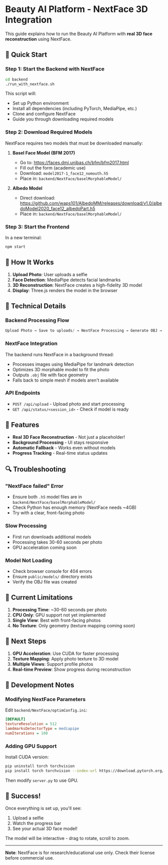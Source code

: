 # Beauty AI Platform - NextFace 3D Integration

This guide explains how to run the Beauty AI Platform with **real 3D face reconstruction** using NextFace.

## 🚀 Quick Start

### Step 1: Start the Backend with NextFace

```bash
cd backend
./run_with_nextface.sh
```

This script will:
- Set up Python environment
- Install all dependencies (including PyTorch, MediaPipe, etc.)
- Clone and configure NextFace
- Guide you through downloading required models

### Step 2: Download Required Models

NextFace requires two models that must be downloaded manually:

1. **Basel Face Model (BFM 2017)**
   - Go to: https://faces.dmi.unibas.ch/bfm/bfm2017.html
   - Fill out the form (academic use)
   - Download: `model2017-1_face12_nomouth.h5`
   - Place in: `backend/NextFace/baselMorphableModel/`

2. **Albedo Model**
   - Direct download: https://github.com/waps101/AlbedoMM/releases/download/v1.0/albedoModel2020_face12_albedoPart.h5
   - Place in: `backend/NextFace/baselMorphableModel/`

### Step 3: Start the Frontend

In a new terminal:
```bash
npm start
```

## 📸 How It Works

1. **Upload Photo**: User uploads a selfie
2. **Face Detection**: MediaPipe detects facial landmarks
3. **3D Reconstruction**: NextFace creates a high-fidelity 3D model
4. **Display**: Three.js renders the model in the browser

## 🔧 Technical Details

### Backend Processing Flow

```python
Upload Photo → Save to uploads/ → NextFace Processing → Generate OBJ → Serve via public/models/
```

### NextFace Integration

The backend runs NextFace in a background thread:
- Processes images using MediaPipe for landmark detection
- Optimizes 3D morphable model to fit the photo
- Outputs `.obj` file with face geometry
- Falls back to simple mesh if models aren't available

### API Endpoints

- `POST /api/upload` - Upload photo and start processing
- `GET /api/status/<session_id>` - Check if model is ready

## 🎯 Features

- **Real 3D Face Reconstruction** - Not just a placeholder!
- **Background Processing** - UI stays responsive
- **Automatic Fallback** - Works even without models
- **Progress Tracking** - Real-time status updates

## 🔍 Troubleshooting

### "NextFace failed" Error
- Ensure both `.h5` model files are in `backend/NextFace/baselMorphableModel/`
- Check Python has enough memory (NextFace needs ~4GB)
- Try with a clear, front-facing photo

### Slow Processing
- First run downloads additional models
- Processing takes 30-60 seconds per photo
- GPU acceleration coming soon

### Model Not Loading
- Check browser console for 404 errors
- Ensure `public/models/` directory exists
- Verify the OBJ file was created

## 🚧 Current Limitations

1. **Processing Time**: ~30-60 seconds per photo
2. **CPU Only**: GPU support not yet implemented
3. **Single View**: Best with front-facing photos
4. **No Texture**: Only geometry (texture mapping coming soon)

## 🔮 Next Steps

1. **GPU Acceleration**: Use CUDA for faster processing
2. **Texture Mapping**: Apply photo texture to 3D model
3. **Multiple Views**: Support profile photos
4. **Real-time Preview**: Show progress during reconstruction

## 📝 Development Notes

### Modifying NextFace Parameters

Edit `backend/NextFace/optimConfig.ini`:
```ini
[DEFAULT]
textureResolution = 512
lamdmarksDetectorType = mediapipe
numIterations = 100
```

### Adding GPU Support

Install CUDA version:
```bash
pip uninstall torch torchvision
pip install torch torchvision --index-url https://download.pytorch.org/whl/cu118
```

Then modify `server.py` to use GPU.

## 🎉 Success!

Once everything is set up, you'll see:
1. Upload a selfie
2. Watch the progress bar
3. See your actual 3D face model!

The model will be interactive - drag to rotate, scroll to zoom.

---

**Note**: NextFace is for research/educational use only. Check their license before commercial use. 